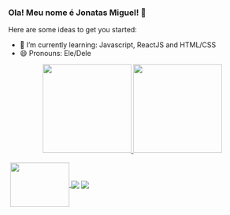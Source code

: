 ### Ola! Meu nome é Jonatas Miguel! 👋



Here are some ideas to get you started:
- 🌱 I’m currently learning: Javascript, ReactJS and HTML/CSS
- 😄 Pronouns: Ele/Dele



<div align="center">
  <a href="https://github.com/JonatasMSS">
  <img height="180em" src="https://github-readme-stats.vercel.app/api?username=JonatasMSS&show_icons=true&theme=dracula&include_all_commits=true&count_private=true"/>
  <img height="180em" src="https://github-readme-stats.vercel.app/api/top-langs/?username=JonatasMSS&layout=compact&langs_count=7&theme=dracula"/>
</div>

 <div style="display:inline-block">
    <br>
   <img />
    <img align="center" height=90 width=120 src="https://cdn.jsdelivr.net/gh/devicons/devicon/icons/dart/dart-plain-wordmark.svg" />
   </div>
  <div style="display:inline-block">
    <br>
    <a href="https://www.linkedin.com/in/jonatasmss/"><img align="center" src="https://img.shields.io/badge/LinkedIn-0077B5?style=for-the-badge&logo=linkedin&logoColor=white"></a>
    <a href="https://www.instagram.com/jonatas_migs/"><img align="center" src="https://img.shields.io/badge/Instagram-E4405F?style=for-the-badge&logo=instagram&logoColor=white"></a>
  </div>
 
